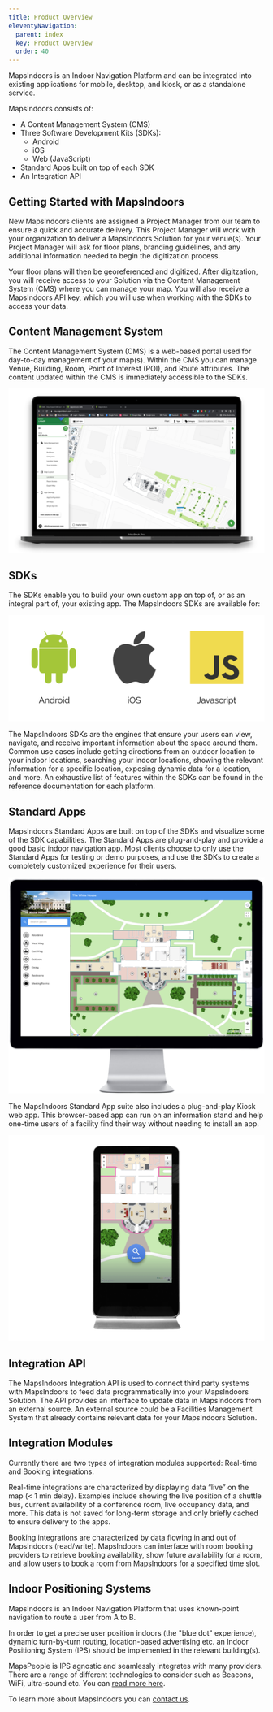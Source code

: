 ```yaml
---
title: Product Overview
eleventyNavigation:
  parent: index
  key: Product Overview
  order: 40
---
```


MapsIndoors is an Indoor Navigation Platform and can be integrated into existing applications for mobile, desktop, and kiosk, or as a standalone service.

MapsIndoors consists of:

* A Content Management System (CMS)
* Three Software Development Kits (SDKs):
  * Android
  * iOS
  * Web (JavaScript)
* Standard Apps built on top of each SDK
* An Integration API

## Getting Started with MapsIndoors

New MapsIndoors clients are assigned a Project Manager from our team to ensure a quick and accurate delivery. This Project Manager will work with your organization to deliver a MapsIndoors Solution for your venue(s). Your Project Manager will ask for floor plans, branding guidelines, and any additional information needed to begin the digitization process.

Your floor plans will then be georeferenced and digitized. After digitzation, you will receive access to your Solution via the Content Management System (CMS) where you can manage your map. You will also receive a MapsIndoors API key, which you will use when working with the SDKs to access your data.

## Content Management System

The Content Management System (CMS) is a web-based portal used for day-to-day management of your map(s). Within the CMS you can manage Venue, Building, Room, Point of Interest (POI), and Route attributes. The content updated within the CMS is immediately accessible to the SDKs.

![MapsIndoors CMS](/assets/product/CMS.png)

## SDKs

The SDKs enable you to build your own custom app on top of, or as an integral part of, your existing app. The MapsIndoors SDKs are available for:

![Platforms](/assets/product/Platforms.png)

The MapsIndoors SDKs are the engines that ensure your users can view, navigate, and receive important information about the space around them. Common use cases include getting directions from an outdoor location to your indoor locations, searching your indoor locations, showing the relevant information for a specific location, exposing dynamic data for a location, and more. An exhaustive list of features within the SDKs can be found in the reference documentation for each platform.

## Standard Apps

MapsIndoors Standard Apps are built on top of the SDKs and visualize some of the SDK capabilities. The Standard Apps are plug-and-play and provide a good basic indoor navigation app. Most clients choose to only use the Standard Apps for testing or demo purposes, and use the SDKs to create a completely customized experience for their users.

![WebApp](/assets/product/webApp.png)

The MapsIndoors Standard App suite also includes a plug-and-play Kiosk web app. This browser-based app can run on an information stand and help one-time users of a facility find their way without needing to install an app.

![Kiosk](/assets/product/Kiosk1.png)

## Integration API

The MapsIndoors Integration API is used to connect third party systems with MapsIndoors to feed data programmatically into your MapsIndoors Solution. The API provides an interface to update data in MapsIndoors from an external source. An external source could be a Facilities Management System that already contains relevant data for your MapsIndoors Solution.

## Integration Modules

Currently there are two types of integration modules supported: Real-time and Booking integrations.

Real-time integrations are characterized by displaying data “live” on the map (< 1 min delay). Examples include showing the live position of a shuttle bus, current availability of a conference room, live occupancy data, and more. This data is not saved for long-term storage and only briefly cached to ensure delivery to the apps.

Booking integrations are characterized by data flowing in and out of MapsIndoors (read/write). MapsIndoors can interface with room booking providers to retrieve booking availability, show future availability for a room, and allow users to book a room from MapsIndoors for a specified time slot.

## Indoor Positioning Systems

MapsIndoors is an Indoor Navigation Platform that uses known-point navigation to route a user from A to B.

In order to get a precise user position indoors (the "blue dot" experience), dynamic turn-by-turn routing, location-based advertising etc. an Indoor Positioning System (IPS) should be implemented in the relevant building(s).

MapsPeople is IPS agnostic and seamlessly integrates with many providers. There are a range of different technologies to consider such as Beacons, WiFi, ultra-sound etc. You can [read more here](https://blog.mapspeople.com/mapsindoors/indoor-positioning-101).

To learn more about MapsIndoors you can [contact us](https://resources.mapspeople.com/contact-us).
